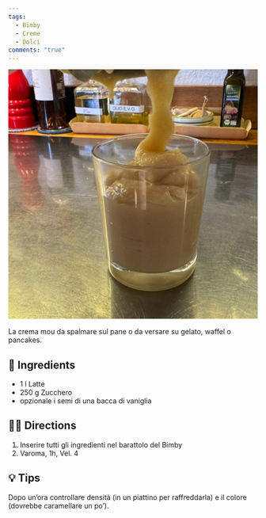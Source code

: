 ```yaml
---
tags:
  - Bimby
  - Creme
  - Dolci
comments: "true"
---
```


![](../images/dulce-de-leche.jpeg)

La crema mou da spalmare sul pane o da versare su gelato, waffel o pancakes.

## 🧾 Ingredients

- 1 l Latte
- 250 g Zucchero
- opzionale i semi di una bacca di vaniglia

## 👩‍🍳 Directions

1. Inserire tutti gli ingredienti nel barattolo del Bimby
2. Varoma, 1h, Vel. 4

## 💡 Tips

Dopo un’ora controllare densità (in un piattino per raffreddarla) e il colore (dovrebbe caramellare un po’).





